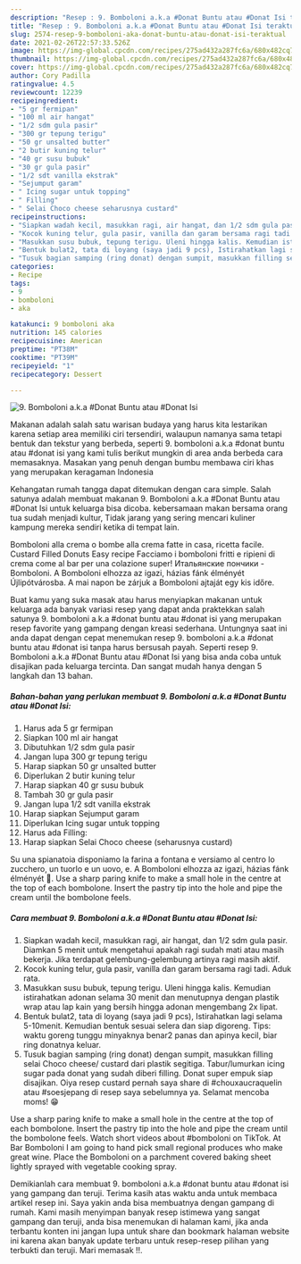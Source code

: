 ```yaml
---
description: "Resep : 9. Bomboloni a.k.a #Donat Buntu atau #Donat Isi teraktual"
title: "Resep : 9. Bomboloni a.k.a #Donat Buntu atau #Donat Isi teraktual"
slug: 2574-resep-9-bomboloni-aka-donat-buntu-atau-donat-isi-teraktual
date: 2021-02-26T22:57:33.526Z
image: https://img-global.cpcdn.com/recipes/275ad432a287fc6a/680x482cq70/9-bomboloni-aka-donat-buntu-atau-donat-isi-foto-resep-utama.jpg
thumbnail: https://img-global.cpcdn.com/recipes/275ad432a287fc6a/680x482cq70/9-bomboloni-aka-donat-buntu-atau-donat-isi-foto-resep-utama.jpg
cover: https://img-global.cpcdn.com/recipes/275ad432a287fc6a/680x482cq70/9-bomboloni-aka-donat-buntu-atau-donat-isi-foto-resep-utama.jpg
author: Cory Padilla
ratingvalue: 4.5
reviewcount: 12239
recipeingredient:
- "5 gr fermipan"
- "100 ml air hangat"
- "1/2 sdm gula pasir"
- "300 gr tepung terigu"
- "50 gr unsalted butter"
- "2 butir kuning telur"
- "40 gr susu bubuk"
- "30 gr gula pasir"
- "1/2 sdt vanilla ekstrak"
- "Sejumput garam"
- " Icing sugar untuk topping"
- " Filling"
- " Selai Choco cheese seharusnya custard"
recipeinstructions:
- "Siapkan wadah kecil, masukkan ragi, air hangat, dan 1/2 sdm gula pasir. Diamkan 5 menit untuk mengetahui apakah ragi sudah mati atau masih bekerja. Jika terdapat gelembung-gelembung artinya ragi masih aktif."
- "Kocok kuning telur, gula pasir, vanilla dan garam bersama ragi tadi. Aduk rata."
- "Masukkan susu bubuk, tepung terigu. Uleni hingga kalis. Kemudian istirahatkan adonan selama 30 menit dan menutupnya dengan plastik wrap atau lap kain yang bersih hingga adonan mengembang 2x lipat."
- "Bentuk bulat2, tata di loyang (saya jadi 9 pcs), Istirahatkan lagi selama 5-10menit. Kemudian bentuk sesuai selera dan siap digoreng. Tips: waktu goreng tunggu minyaknya benar2 panas dan apinya kecil, biar ring donatnya keluar."
- "Tusuk bagian samping (ring donat) dengan sumpit, masukkan filling selai Choco cheese/ custard dari plastik segitiga. Tabur/lumurkan icing sugar pada donat yang sudah diberi filling. Donat super empuk siap disajikan. Oiya resep custard pernah saya share di #chouxaucraquelin atau #soesjepang di resep saya sebelumnya ya. Selamat mencoba moms! 😁"
categories:
- Recipe
tags:
- 9
- bomboloni
- aka

katakunci: 9 bomboloni aka 
nutrition: 145 calories
recipecuisine: American
preptime: "PT38M"
cooktime: "PT39M"
recipeyield: "1"
recipecategory: Dessert

---
```



![9. Bomboloni a.k.a #Donat Buntu atau #Donat Isi](https://img-global.cpcdn.com/recipes/275ad432a287fc6a/680x482cq70/9-bomboloni-aka-donat-buntu-atau-donat-isi-foto-resep-utama.jpg)

Makanan adalah salah satu warisan budaya yang harus kita lestarikan karena setiap area memiliki ciri tersendiri, walaupun namanya sama tetapi bentuk dan tekstur yang berbeda, seperti 9. bomboloni a.k.a #donat buntu atau #donat isi yang kami tulis berikut mungkin di area anda berbeda cara memasaknya. Masakan yang penuh dengan bumbu membawa ciri khas yang merupakan keragaman Indonesia

Kehangatan rumah tangga dapat ditemukan dengan cara simple. Salah satunya adalah membuat makanan 9. Bomboloni a.k.a #Donat Buntu atau #Donat Isi untuk keluarga bisa dicoba. kebersamaan makan bersama orang tua sudah menjadi kultur, Tidak jarang yang sering mencari kuliner kampung mereka sendiri ketika di tempat lain.

Bomboloni alla crema o bombe alla crema fatte in casa, ricetta facile. Custard Filled Donuts Easy recipe Facciamo i bomboloni fritti e ripieni di crema come al bar per una colazione super! Итальянские пончики - Bomboloni. A Bomboloni elhozza az igazi, házias fánk élményét Újlipótvárosba. A mai napon be zárjuk a Bomboloni ajtaját egy kis időre.

Buat kamu yang suka masak atau harus menyiapkan makanan untuk keluarga ada banyak variasi resep yang dapat anda praktekkan salah satunya 9. bomboloni a.k.a #donat buntu atau #donat isi yang merupakan resep favorite yang gampang dengan kreasi sederhana. Untungnya saat ini anda dapat dengan cepat menemukan resep 9. bomboloni a.k.a #donat buntu atau #donat isi tanpa harus bersusah payah.
Seperti resep 9. Bomboloni a.k.a #Donat Buntu atau #Donat Isi yang bisa anda coba untuk disajikan pada keluarga tercinta. Dan sangat mudah hanya dengan 5 langkah dan 13 bahan.


<!--inarticleads1-->

##### Bahan-bahan yang perlukan membuat 9. Bomboloni a.k.a #Donat Buntu atau #Donat Isi:

1. Harus ada 5 gr fermipan
1. Siapkan 100 ml air hangat
1. Dibutuhkan 1/2 sdm gula pasir
1. Jangan lupa 300 gr tepung terigu
1. Harap siapkan 50 gr unsalted butter
1. Diperlukan 2 butir kuning telur
1. Harap siapkan 40 gr susu bubuk
1. Tambah 30 gr gula pasir
1. Jangan lupa 1/2 sdt vanilla ekstrak
1. Harap siapkan Sejumput garam
1. Diperlukan  Icing sugar untuk topping
1. Harus ada  Filling:
1. Harap siapkan  Selai Choco cheese (seharusnya custard)


Su una spianatoia disponiamo la farina a fontana e versiamo al centro lo zucchero, un tuorlo e un uovo, e. A Bomboloni elhozza az igazi, házias fánk élményét 🍩. Use a sharp paring knife to make a small hole in the centre at the top of each bombolone. Insert the pastry tip into the hole and pipe the cream until the bombolone feels. 

<!--inarticleads2-->

##### Cara membuat  9. Bomboloni a.k.a #Donat Buntu atau #Donat Isi:

1. Siapkan wadah kecil, masukkan ragi, air hangat, dan 1/2 sdm gula pasir. Diamkan 5 menit untuk mengetahui apakah ragi sudah mati atau masih bekerja. Jika terdapat gelembung-gelembung artinya ragi masih aktif.
1. Kocok kuning telur, gula pasir, vanilla dan garam bersama ragi tadi. Aduk rata.
1. Masukkan susu bubuk, tepung terigu. Uleni hingga kalis. Kemudian istirahatkan adonan selama 30 menit dan menutupnya dengan plastik wrap atau lap kain yang bersih hingga adonan mengembang 2x lipat.
1. Bentuk bulat2, tata di loyang (saya jadi 9 pcs), Istirahatkan lagi selama 5-10menit. Kemudian bentuk sesuai selera dan siap digoreng. Tips: waktu goreng tunggu minyaknya benar2 panas dan apinya kecil, biar ring donatnya keluar.
1. Tusuk bagian samping (ring donat) dengan sumpit, masukkan filling selai Choco cheese/ custard dari plastik segitiga. Tabur/lumurkan icing sugar pada donat yang sudah diberi filling. Donat super empuk siap disajikan. Oiya resep custard pernah saya share di #chouxaucraquelin atau #soesjepang di resep saya sebelumnya ya. Selamat mencoba moms! 😁


Use a sharp paring knife to make a small hole in the centre at the top of each bombolone. Insert the pastry tip into the hole and pipe the cream until the bombolone feels. Watch short videos about #bomboloni on TikTok. At Bar Bomboloni I am going to hand pick small regional produces who make great wine. Place the Bomboloni on a parchment covered baking sheet lightly sprayed with vegetable cooking spray. 

Demikianlah cara membuat 9. bomboloni a.k.a #donat buntu atau #donat isi yang gampang dan teruji. Terima kasih atas waktu anda untuk membaca artikel resep ini. Saya yakin anda bisa membuatnya dengan gampang di rumah. Kami masih menyimpan banyak resep istimewa yang sangat gampang dan teruji, anda bisa menemukan di halaman kami, jika anda terbantu konten ini jangan lupa untuk share dan bookmark halaman website ini karena akan banyak update terbaru untuk resep-resep pilihan yang terbukti dan teruji. Mari memasak !!. 
